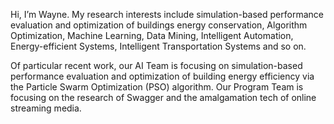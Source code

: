 Hi, I’m Wayne. My research interests include simulation-based performance evaluation and optimization of buildings energy conservation, Algorithm Optimization, Machine Learning, Data Mining, Intelligent Automation, Energy-efficient Systems, Intelligent Transportation Systems and so on.

Of particular recent work, our AI Team is focusing on simulation-based performance evaluation and optimization of building energy efficiency via the Particle Swarm Optimization (PSO) algorithm. Our Program Team is focusing on the research of Swagger and the amalgamation tech of online streaming media.
